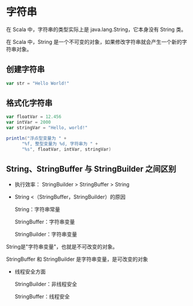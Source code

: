# 字符串

在 Scala 中，字符串的类型实际上是 java.lang.String，它本身没有 String 类。

在 Scala 中，String 是一个不可变的对象，如果修改字符串就会产生一个新的字符串对象。

## 创建字符串

```scala
var str = "Hello World!"
```

## 格式化字符串

```scala
var floatVar = 12.456
var intVar = 2000
var stringVar = "Hello, world!"

println("浮点型变量为 " +
      "%f, 整型变量为 %d, 字符串为 " +
      "%s", floatVar, intVar, stringVar)
```

## String、StringBuffer 与 StringBuilder 之间区别

* 执行效率： StringBuilder >  StringBuffer  >  String

* String <（StringBuffer，StringBuilder）的原因

    String：字符串常量

    StringBuffer：字符串变量

    StringBuilder：字符串变量

String是"字符串变量"，也就是不可改变的对象。

StringBuffer 和 StringBuilder 是字符串变量，是可改变的对象

* 线程安全方面

  StringBuilder：非线程安全

  StringBuffer：线程安全
